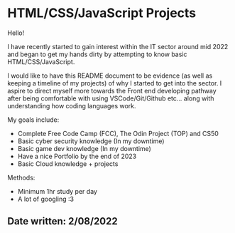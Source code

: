 # HTML/CSS/JavaScript Projects
Hello!

I have recently started to gain interest within the IT sector around mid 2022 and began to get my hands dirty by attempting to know basic HTML/CSS/JavaScript.

I would like to have this README document to be evidence (as well as keeping a timeline of my projects) of why I started to get into the sector. I aspire to direct myself more towards the Front end developing pathway after being comfortable with using VSCode/Git/Github etc... along with understanding how coding languages work.

My goals include:

+ Complete Free Code Camp (FCC), The Odin Project (TOP) and CS50
+ Basic cyber security knowledge (In my downtime)
+ Basic game dev knowledge (In my downtime)
+ Have a nice Portfolio by the end of 2023
+ Basic Cloud knowledge + projects

Methods:
+ Minimum 1hr study per day
+ A lot of googling :3


Date written: 2/08/2022
-----------------------------------------------------------------



